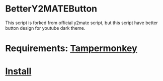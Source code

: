 # BetterY2MATEButton
This script is forked from official y2mate script, but this script have better button design for youtube dark theme.
# Requirements: <a href="https://www.tampermonkey.net/" target="_blank">Tampermonkey</a>

# <a href="https://nibirugamer.dev/public_files/betterY2MATEdownloadbutton.user.js" target="_blank">Install</a>
